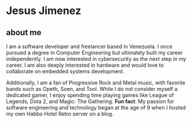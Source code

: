 # Jesus Jimenez

## about me

I am a software developer and freelancer based in Venezuela. I once pursued a degree in Computer Engineering but ultimately built my career independently. I am now interested in cybersecurity as the next step in my career. I am also deeply interested in hardware and would love to collaborate on embedded systems development.

Additionally, I am a fan of Progressive Rock and Metal music, with favorite bands such as Opeth, Soen, and Tool. While I do not consider myself a dedicated gamer, I enjoy spending time playing games like League of Legends, Dota 2, and Magic: The Gathering.
**Fun fact**: My passion for software engineering and technology began at the age of 9 when I hosted my own Habbo Hotel Retro server on a blog.
